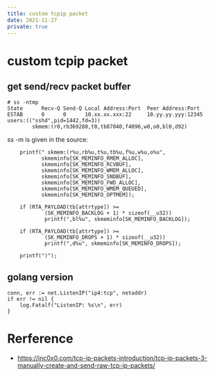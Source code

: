 ```yaml
---
title: custom tcpip packet
date: 2021-11-27
private: true
---
```

# custom tcpip packet

## get send/recv packet buffer

    # ss -ntmp
    State      Recv-Q Send-Q Local Address:Port  Peer Address:Port
    ESTAB      0      0      10.xx.xx.xxx:22     10.yy.yy.yyy:12345  users:(("sshd",pid=1442,fd=3))
            skmem:(r0,rb369280,t0,tb87040,f4096,w0,o0,bl0,d92)

ss -m is given in the source:

        printf(" skmem:(r%u,rb%u,t%u,tb%u,f%u,w%u,o%u",
               skmeminfo[SK_MEMINFO_RMEM_ALLOC],
               skmeminfo[SK_MEMINFO_RCVBUF],
               skmeminfo[SK_MEMINFO_WMEM_ALLOC],
               skmeminfo[SK_MEMINFO_SNDBUF],
               skmeminfo[SK_MEMINFO_FWD_ALLOC],
               skmeminfo[SK_MEMINFO_WMEM_QUEUED],
               skmeminfo[SK_MEMINFO_OPTMEM]);

        if (RTA_PAYLOAD(tb[attrtype]) >=
                (SK_MEMINFO_BACKLOG + 1) * sizeof(__u32))
                printf(",bl%u", skmeminfo[SK_MEMINFO_BACKLOG]);

        if (RTA_PAYLOAD(tb[attrtype]) >=
                (SK_MEMINFO_DROPS + 1) * sizeof(__u32))
                printf(",d%u", skmeminfo[SK_MEMINFO_DROPS]);

        printf(")");

## golang version
    conn, err := net.ListenIP("ip4:tcp", netaddr)
    if err != nil {
        log.Fatalf("ListenIP: %s\n", err)
    }

# Rerference
- https://inc0x0.com/tcp-ip-packets-introduction/tcp-ip-packets-3-manually-create-and-send-raw-tcp-ip-packets/